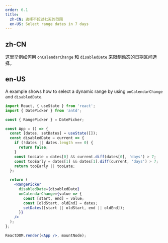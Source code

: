 ```yaml
---
order: 6.1
title:
  zh-CN: 选择不超过七天的范围
  en-US: Select range dates in 7 days
---
```


## zh-CN

这里举例如何用 `onCalendarChange` 和 `disabledDate` 来限制动态的日期区间选择。

## en-US

A example shows how to select a dynamic range by using `onCalendarChange` and `disabledDate`.

```jsx
import React, { useState } from 'react';
import { DatePicker } from 'antd';

const { RangePicker } = DatePicker;

const App = () => {
  const [dates, setDates] = useState([]);
  const disabledDate = current => {
    if (!dates || dates.length === 0) {
      return false;
    }
    const tooLate = dates[0] && current.diff(dates[0], 'days') > 7;
    const tooEarly = dates[1] && dates[1].diff(current, 'days') > 7;
    return tooEarly || tooLate;
  };

  return (
    <RangePicker
      disabledDate={disabledDate}
      onCalendarChange={value => {
        const [start, end] = value;
        const [oldStart, oldEnd] = dates;
        setDates([start || oldStart, end || oldEnd]);
      }}
    />
  );
};

ReactDOM.render(<App />, mountNode);
```
